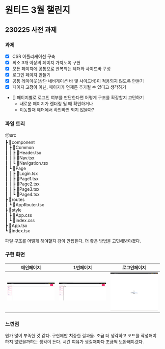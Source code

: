 # **원티드 3월 챌린지**

## **230225 사전 과제**

### **과제**

- [x] CSR 어플리케이션 구축
- [x] 최소 3개 이상의 페이지 가지도록 구현
- [x] 모든 페이지에 공통으로 반복되는 헤더와 사이드바 구성
- [x] 로그인 페이지 만들기 
- [x] 공통 레이아웃(상단 네비게이션 바 및 사이드바)이 적용되지 않도록 만들기
- [x] 페이지 고정이 아닌, 페이지가 언제든 추가될 수 있다고 생각하기
- [] 페이지별로 로그인 여부를 판단한다면 어떻게 구조를 확장할지 고민하기
    - 새로운 페이지가 렌더링 될 때 확인하거나
    - 이동할때 헤더에서 확인하면 되지 않을까?

### **파일 트리**

📦src  
 ┣ 📂component  
 ┃ ┣ 📂Common  
 ┃ ┃ ┣ 📜Header.tsx  
 ┃ ┃ ┣ 📜Nav.tsx  
 ┃ ┃ ┗ 📜Navigation.tsx  
 ┃ ┗ 📂Page  
 ┃ ┃ ┣ 📜Login.tsx  
 ┃ ┃ ┣ 📜Page1.tsx  
 ┃ ┃ ┣ 📜Page2.tsx  
 ┃ ┃ ┣ 📜Page3.tsx  
 ┃ ┃ ┗ 📜Page4.tsx  
 ┣ 📂routes  
 ┃ ┗ 📜AppRouter.tsx  
 ┣ 📂style  
 ┃ ┣ 📜App.css  
 ┃ ┗ 📜index.css  
 ┣ 📜App.tsx  
 ┗ 📜index.tsx  

 파일 구조를 어떻게 해야할지 감이 안잡힌다. 더 좋은 방법을 고민해봐야겠다.

 ### **구현 화면**

|메인페이지|1번페이지|로그인페이지|
|:---:|:---:|:---:|
|![메인](./img/230225_img1.png)|![페이지1](./img/230225_img2.png)|![로그인페이지](./img/230225_img3.png)|


### 느낀점

뭔가 많이 부족한 것 같다. 구현에만 치중한 결과물. 조금 더 생각하고 코드를 작성해야하지 않았을까하는 생각이 든다. 시간 여유가 생길때마다 조금씩 보완해야겠다.
